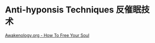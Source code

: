 # Anti-hyponsis Techniques 反催眠技术

[Awakenology.org - How To Free Your Soul](https://www.awakenology.org/)

